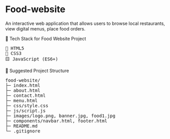 # Food-website
An interactive web application that allows users to browse local restaurants, view digital menus, place food orders.


🚀 Tech Stack for Food Website Project
<pre>
🔶 HTML5
🔷 CSS3
🟨 JavaScript (ES6+)
</pre>

📁 Suggested Project Structure
<pre>
food-website/
├─ index.html
├─ about.html
├─ contact.html
├─ menu.html
├─ css/style.css
├─ js/script.js
├─ images/logo.png, banner.jpg, food1.jpg
├─ components/navbar.html, footer.html
├─ README.md
└─ .gitignore
</pre>


